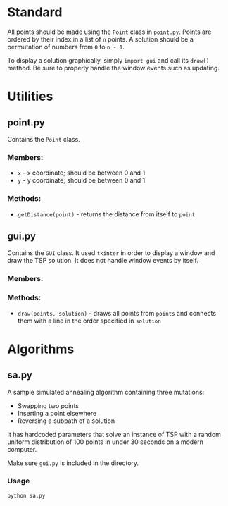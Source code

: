 # Standard

All points should be made using the `Point` class in `point.py`. Points are ordered by their index in a list of `n` points. A solution should be a permutation of numbers from `0` to `n - 1`.

To display a solution graphically, simply `import gui` and call its `draw()` method. Be sure to properly handle the window events such as updating.

# Utilities

## point.py

Contains the `Point` class.

### Members:

* `x` - x coordinate; should be between 0 and 1
* `y` - y coordinate; should be between 0 and 1

### Methods:

* `getDistance(point)` - returns the distance from itself to `point`

## gui.py

Contains the `GUI` class. It used `tkinter` in order to display a window and draw the TSP solution. It does not handle window events by itself.

### Members:

### Methods:

* `draw(points, solution)` - draws all points from `points` and connects them with a line in the order specified in `solution`

# Algorithms

## sa.py

A sample simulated annealing algorithm containing three mutations:

* Swapping two points
* Inserting a point elsewhere
* Reversing a subpath of a solution

It has hardcoded parameters that solve an instance of TSP with a random uniform distribution of 100 points in under 30 seconds on a modern computer.

Make sure `gui.py` is included in the directory.

### Usage

`python sa.py`